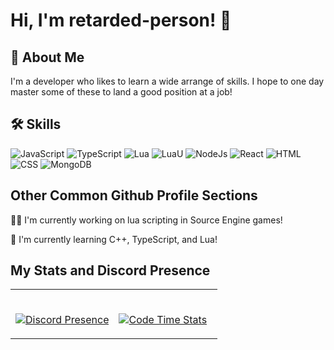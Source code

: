 
# Hi, I'm retarded-person! 👋

## 🚀 About Me
I'm a developer who likes to learn a wide arrange of skills. I hope to one day master some of these to land a good position at a job!


## 🛠 Skills
![JavaScript](https://img.shields.io/badge/JavaScript-F7DF1E?style=for-the-badge&logo=javascript&logoColor=black) 
![TypeScript](https://img.shields.io/badge/TypeScript-0078D7?style=for-the-badge&logo=typescript&logoColor=white) 
![Lua](https://img.shields.io/badge/lua-0047B3?style=for-the-badge&logo=lua&logoColor=white) 
![LuaU](https://img.shields.io/badge/luau-EC4A3F?style=for-the-badge&logo=roblox&logoColor=white) 
![NodeJs](https://img.shields.io/badge/node.js-43853D?style=for-the-badge&logo=node.js&logoColor=white)
![React](https://img.shields.io/badge/React-0078D7?style=for-the-badge&logo=react&logoColor=white) 
![HTML](https://img.shields.io/badge/html-E34F26?style=for-the-badge&logo=html5&logoColor=white) 
![CSS](https://img.shields.io/badge/css-1572B6?style=for-the-badge&logo=css3&logoColor=white)
![MongoDB](https://img.shields.io/badge/mongodb-4EA94B?style=for-the-badge&logo=mongodb&logoColor=white)

## Other Common Github Profile Sections
👩‍💻 I'm currently working on lua scripting in Source Engine games!

🧠 I'm currently learning C++, TypeScript, and Lua!

## My Stats and Discord Presence
<table width="100%"> 
  <tr>
  <td width="50%">
    
&nbsp; <br> [![Discord Presence](https://lanyard.cnrad.dev/api/325849904570302469)](https://discord.com/users/325849904570302469)
    
  </td>
  <td width="50%">
    
&nbsp; <br> [![Code Time Stats](https://github-readme-stats.vercel.app/api/wakatime?username=retarded_person&show_icons=true&bg_color=1A1C1F&hide_border=true&text_color=fff&title_color=fff&langs_count=5&line_height=34)]()
<br />
